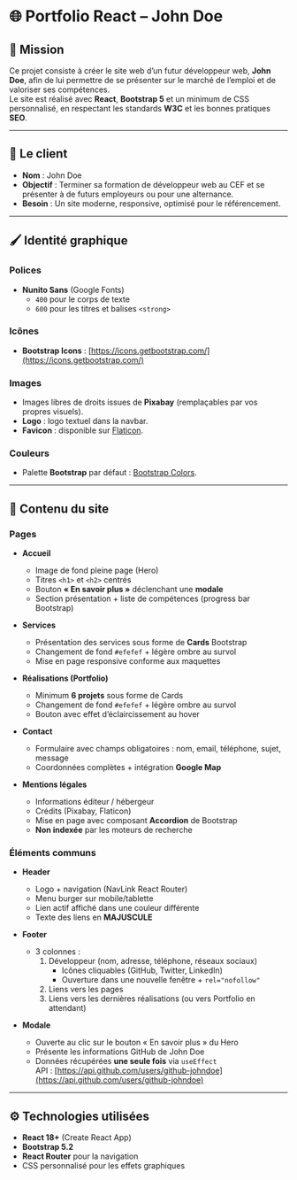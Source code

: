 
# 🌐 Portfolio React – John Doe

## 🎯 Mission
Ce projet consiste à créer le site web d’un futur développeur web, **John Doe**, afin de lui permettre
de se présenter sur le marché de l’emploi et de valoriser ses compétences.  
Le site est réalisé avec **React**, **Bootstrap 5** et un minimum de CSS personnalisé, en respectant
les standards **W3C** et les bonnes pratiques **SEO**.

---

## 👤 Le client
- **Nom** : John Doe  
- **Objectif** : Terminer sa formation de développeur web au CEF et se présenter à de futurs employeurs ou pour une alternance.  
- **Besoin** : Un site moderne, responsive, optimisé pour le référencement.

---

## 🖌️ Identité graphique

### Polices
- **Nunito Sans** (Google Fonts)
  - `400` pour le corps de texte
  - `600` pour les titres et balises `<strong>`

### Icônes
- **Bootstrap Icons** : [https://icons.getbootstrap.com/](https://icons.getbootstrap.com/)

### Images
- Images libres de droits issues de **Pixabay** (remplaçables par vos propres visuels).
- **Logo** : logo textuel dans la navbar.
- **Favicon** : disponible sur [Flaticon](https://www.flaticon.com/de/kostenloseicons/john-doe).

### Couleurs
- Palette **Bootstrap** par défaut : [Bootstrap Colors](https://getbootstrap.com/docs/5.2/customize/color/).

---

## 📄 Contenu du site

### Pages
- **Accueil**
  - Image de fond pleine page (Hero)
  - Titres `<h1>` et `<h2>` centrés
  - Bouton **« En savoir plus »** déclenchant une **modale**
  - Section présentation + liste de compétences (progress bar Bootstrap)

- **Services**
  - Présentation des services sous forme de **Cards** Bootstrap
  - Changement de fond `#efefef` + légère ombre au survol
  - Mise en page responsive conforme aux maquettes

- **Réalisations (Portfolio)**
  - Minimum **6 projets** sous forme de Cards
  - Changement de fond `#efefef` + légère ombre au survol
  - Bouton avec effet d’éclaircissement au hover

- **Contact**
  - Formulaire avec champs obligatoires : nom, email, téléphone, sujet, message
  - Coordonnées complètes + intégration **Google Map**

- **Mentions légales**
  - Informations éditeur / hébergeur
  - Crédits (Pixabay, Flaticon)
  - Mise en page avec composant **Accordion** de Bootstrap
  - **Non indexée** par les moteurs de recherche

### Éléments communs
- **Header**
  - Logo + navigation (NavLink React Router)
  - Menu burger sur mobile/tablette
  - Lien actif affiché dans une couleur différente
  - Texte des liens en **MAJUSCULE**

- **Footer**
  - 3 colonnes :
    1. Développeur (nom, adresse, téléphone, réseaux sociaux)
       - Icônes cliquables (GitHub, Twitter, LinkedIn)
       - Ouverture dans une nouvelle fenêtre + `rel="nofollow"`
    2. Liens vers les pages
    3. Liens vers les dernières réalisations (ou vers Portfolio en attendant)

- **Modale**
  - Ouverte au clic sur le bouton « En savoir plus » du Hero
  - Présente les informations GitHub de John Doe
  - Données récupérées **une seule fois** via `useEffect`  
    API : [https://api.github.com/users/github-johndoe](https://api.github.com/users/github-johndoe)

---

## ⚙️ Technologies utilisées
- **React 18+** (Create React App)
- **Bootstrap 5.2**
- **React Router** pour la navigation
- CSS personnalisé pour les effets graphiques


